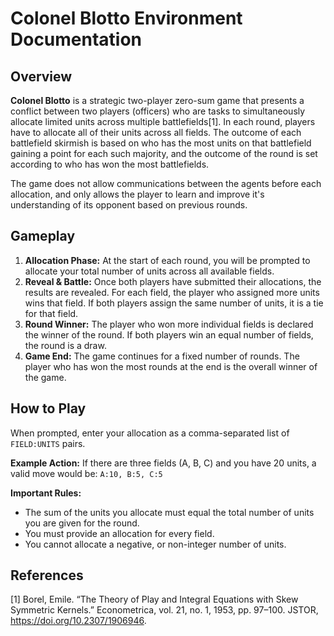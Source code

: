 # Colonel Blotto Environment Documentation

## Overview
**Colonel Blotto** is a strategic two-player zero-sum game that presents a conflict between two players (officers) who are tasks to simultaneously allocate limited units across multiple battlefields[1]. In each round, players have to allocate all of their units across all fields. The outcome of each battlefield skirmish is based on who has the most units on that battlefield gaining a point for each such majority, and the outcome of the round is set according to who has won the most battlefields.

The game does not allow communications between the agents before each allocation, and only allows the player to learn and improve it's understanding of its opponent based on  previous rounds. 

## Gameplay
1.  **Allocation Phase:** At the start of each round, you will be prompted to allocate your total number of units across all available fields.
2.  **Reveal & Battle:** Once both players have submitted their allocations, the results are revealed. For each field, the player who assigned more units wins that field. If both players assign the same number of units, it is a tie for that field.
3.  **Round Winner:** The player who won more individual fields is declared the winner of the round. If both players win an equal number of fields, the round is a draw.
4.  **Game End:** The game continues for a fixed number of rounds. The player who has won the most rounds at the end is the overall winner of the game.

## How to Play
When prompted, enter your allocation as a comma-separated list of `FIELD:UNITS` pairs.

**Example Action:**
If there are three fields (A, B, C) and you have 20 units, a valid move would be:
`A:10, B:5, C:5`

**Important Rules:**
- The sum of the units you allocate must equal the total number of units you are given for the round.
- You must provide an allocation for every field.
- You cannot allocate a negative, or non-integer number of units.

## References
[1] Borel, Emile. “The Theory of Play and Integral Equations with Skew Symmetric Kernels.” Econometrica, vol. 21, no. 1, 1953, pp. 97–100. JSTOR, https://doi.org/10.2307/1906946.